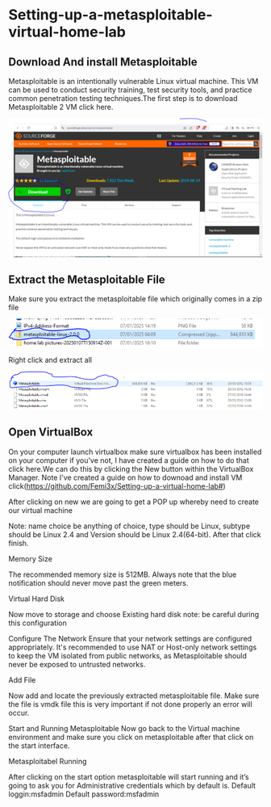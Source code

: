 # Setting-up-a-metasploitable-virtual-home-lab

<h2>Download And install Metasploitable</h2>

Metasploitable is an intentionally vulnerable Linux virtual machine. This VM can be used to conduct security training, test security tools, and practice common penetration testing techniques.The first step is to download Metasploitable 2 VM click here.


<img src="Folder/Capture.PNG">








<h2>Extract the Metasploitable File</h2>

Make sure you extract the metasploitable file which originally comes in a zip file


<img src="Folder/Extract Meta.PNG">









Right click and extract all


<img src="Folder/Extration done.PNG">








<h2>Open VirtualBox</h2>

On your computer launch virtualbox make sure virtualbox has been installed on your computer if you've not, I have created a guide on how to do that click here.We can do this by clicking the New button within the VirtualBox Manager. Note I've created a guide on how to downoad and install VM click(https://github.com/Femi3x/Setting-up-a-virtual-home-lab#)




After clicking on new we are going to get a POP up whereby need to create our virtual machine




Note: name choice be anything of choice, type should be Linux, subtype should be Linux 2.4 and Version should be Linux 2.4(64-bit). After that click finish.


Memory Size

The recommended memory size is 512MB. Always note that the blue notification should never move past the green meters.


Virtual Hard Disk

Now move to storage and choose Existing hard disk note: be careful during this configuration



Configure The Network
Ensure that your network settings are configured appropriately. It's recommended to use NAT or Host-only network settings to keep the VM isolated from public networks, as Metasploitable should never be exposed to untrusted networks.



Add File

Now add and locate the previously extracted metasploitable file. Make sure the file is vmdk file this is very important if not done properly an error will occur.


Start and Running Metasploitable
Now go back to the Virtual machine environment and make sure you click on metasploitable after that click on the start interface.


Metasploitabel Running

After clicking on the start option metasploitable will start running and it’s going to ask you for Administrative credentials which by default is.
Default loggin:msfadmin
Default password:msfadmin








